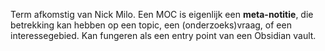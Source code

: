 Term afkomstig van Nick Milo.
Een MOC is eigenlijk een **meta-notitie**, die betrekking kan hebben op een topic, een (onderzoeks)vraag, of een interessegebied. Kan fungeren als een entry point van een Obsidian vault.
